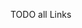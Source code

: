 [//]: # (This file was generated from: doc/templates/04-Links.mdt using the documentation_builder package on: 2021-08-30 14:54:07.275019.)


TODO all Links